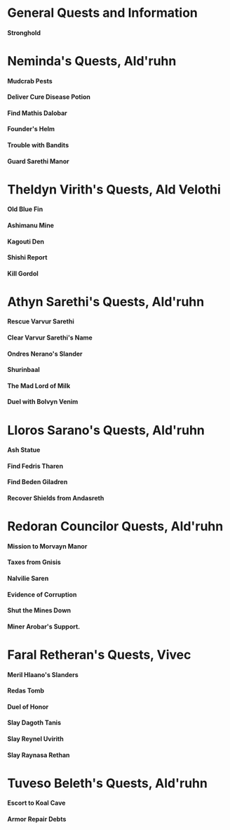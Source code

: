 # General Quests and Information
#### Stronghold

# Neminda's Quests, Ald'ruhn
#### Mudcrab Pests
#### Deliver Cure Disease Potion
#### Find Mathis Dalobar
#### Founder's Helm
#### Trouble with Bandits
#### Guard Sarethi Manor

# Theldyn Virith's Quests, Ald Velothi
#### Old Blue Fin
#### Ashimanu Mine
#### Kagouti Den
#### Shishi Report
#### Kill Gordol

# Athyn Sarethi's Quests, Ald'ruhn
#### Rescue Varvur Sarethi
#### Clear Varvur Sarethi's Name
#### Ondres Nerano's Slander
#### Shurinbaal
#### The Mad Lord of Milk
#### Duel with Bolvyn Venim

# Lloros Sarano's Quests, Ald'ruhn
#### Ash Statue
#### Find Fedris Tharen
#### Find Beden Giladren
#### Recover Shields from Andasreth

# Redoran Councilor Quests, Ald'ruhn
#### Mission to Morvayn Manor
#### Taxes from Gnisis
#### Nalvilie Saren
#### Evidence of Corruption
#### Shut the Mines Down
#### Miner Arobar's Support.

# Faral Retheran's Quests, Vivec
#### Meril Hlaano's Slanders
#### Redas Tomb
#### Duel of Honor
#### Slay Dagoth Tanis
#### Slay Reynel Uvirith
#### Slay Raynasa Rethan

# Tuveso Beleth's Quests, Ald'ruhn
#### Escort to Koal Cave
#### Armor Repair Debts
